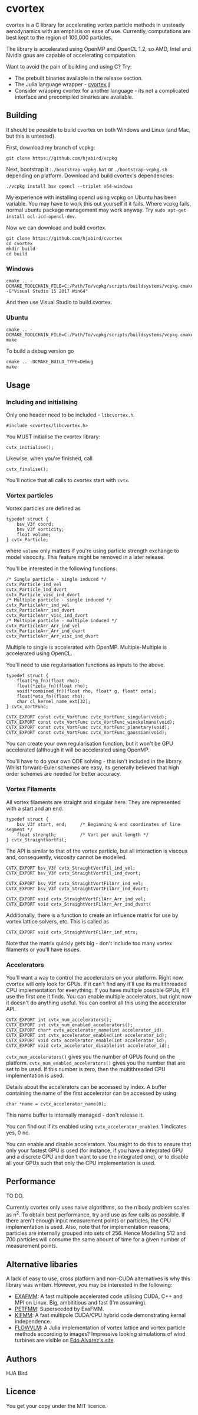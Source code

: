 # cvortex

cvortex is a C library for accelerating vortex particle methods in unsteady aerodynamics with an 
emphisis on ease of use. Currently, computations are best kept to the region of 100,000 particles.

The library is accelerated using OpenMP and OpenCL 1.2, so AMD,
Intel and Nvidia gpus are capable of accelerating computation.

Want to avoid the pain of building and using C? Try:
- The prebuilt binaries available in the release section.
- The Julia language wrapper - [cvortex.jl](https://github.com/hjabird/cvortex.jl)
- Consider wrapping cvortex for another language - its not a 
complicated interface and precompiled binaries are available.


## Building

It should be possible to build cvortex on both Windows and Linux (and Mac, but this
is untested).

First, download my branch of vcpkg:
```
git clone https://github.com/hjabird/vcpkg
```
Next, bootstrap it :`./bootstrap-vcpkg.bat` or `./bootstrap-vcpkg.sh` depending on platform. 
Download and build cvortex's dependencies:
```
./vcpkg install bsv opencl --triplet x64-windows
```
My experience with installing opencl using vcpkg on Ubuntu has been variable. You may
have to work this out yourself it it fails. Where vcpkg fails, normal ubuntu
package management may work anyway. Try `sudo apt-get install ocl-icd-opencl-dev`.

Now we can download and build cvortex.
```
git clone https://github.com/hjabird/cvortex
cd cvortex
mkdir build
cd build
```

### Windows
```
cmake .. -DCMAKE_TOOLCHAIN_FILE=C:/Path/To/vcpkg/scripts/buildsystems/vcpkg.cmake -G"Visual Studio 15 2017 Win64"
```
And then use Visual Studio to build cvortex.
### Ubuntu
```
cmake .. -DCMAKE_TOOLCHAIN_FILE=C:/Path/To/vcpkg/scripts/buildsystems/vcpkg.cmake
make
```
To build a debug version go
```
cmake .. -DCMAKE_BUILD_TYPE=Debug
make
```

## Usage

### Including and initialising

Only one header need to be included - `libcvortex.h`.
```
#include <cvortex/libcvortex.h>
```
You MUST initialise the cvortex library:
```
cvtx_initialise();
```
Likewise, when you're finished, call
```
cvtx_finalise();
```
You'll notice that all calls to cvortex start with `cvtx`.

### Vortex particles

Vortex particles are defined as
```
typedef struct {
	bsv_V3f coord;
	bsv_V3f vorticity;
	float volume;
} cvtx_Particle;
```
where `volume` only matters if you're using particle strength exchange to model viscocity.
This feature might be removed in a later release.

You'll be interested in the following functions:
```
/* Single particle - single induced */
cvtx_Particle_ind_vel
cvtx_Particle_ind_dvort
cvtx_Particle_visc_ind_dvort
/* Multiple particle - single induced */
cvtx_ParticleArr_ind_vel
cvtx_ParticleArr_ind_dvort
cvtx_ParticleArr_visc_ind_dvort
/* Multiple particle - multiple induced */
cvtx_ParticleArr_Arr_ind_vel
cvtx_ParticleArr_Arr_ind_dvort
cvtx_ParticleArr_Arr_visc_ind_dvort
```
Multiple to single is accelerated with OpenMP.
Multiple-Multiple is accelerated using OpenCL.

You'll need to use regularisation functions as inputs to the above.
```
typedef struct {
	float(*g_fn)(float rho);
	float(*zeta_fn)(float rho);
	void(*combined_fn)(float rho, float* g, float* zeta);
	float(*eta_fn)(float rho);
	char cl_kernel_name_ext[32];
} cvtx_VortFunc;

CVTX_EXPORT const cvtx_VortFunc cvtx_VortFunc_singular(void);
CVTX_EXPORT const cvtx_VortFunc cvtx_VortFunc_winckelmans(void);
CVTX_EXPORT const cvtx_VortFunc cvtx_VortFunc_planetary(void);
CVTX_EXPORT const cvtx_VortFunc cvtx_VortFunc_gaussian(void);
```
You can create your own regularisation function, but it won't be GPU accelerated
(although it will be accelerated using OpenMP.

You'll have to do your own ODE solving - this isn't included 
in the library. Whilst forward-Euler schemes are easy, its generally believed
that high order schemes are needed for better accuracy.

### Vortex Filaments

All vortex filaments are straight and singular here. They
are represented with a start and an end.
```
typedef struct {
	bsv_V3f start, end;		/* Beginning & end coordinates of line segment */
	float strength;			/* Vort per unit length */
} cvtx_StraightVortFil;
```

The API is similar to that of the vortex particle, but all interaction is viscous
and, consequently, viscosity cannot be modelled.
```
CVTX_EXPORT bsv_V3f cvtx_StraightVortFil_ind_vel;
CVTX_EXPORT bsv_V3f cvtx_StraightVortFil_ind_dvort;

CVTX_EXPORT bsv_V3f cvtx_StraightVortFilArr_ind_vel;
CVTX_EXPORT bsv_V3f cvtx_StraightVortFilArr_ind_dvort;

CVTX_EXPORT void cvtx_StraightVortFilArr_Arr_ind_vel;
CVTX_EXPORT void cvtx_StraightVortFilArr_Arr_ind_dvort(
```

Additionally, there is a function to create an influence matrix for use
by vortex lattice solvers, etc. This is called as
```
CVTX_EXPORT void cvtx_StraightVortFilArr_inf_mtrx;
```
Note that the matrix quickly gets big - don't include too many vortex
filaments or you'll have issues.

### Accelerators
You'll want a way to control the accelerators on your platform. Right now, 
cvortex will only look for GPUs. If it can't find any it'll use its multithreaded
CPU implementation for everything. If you have multiple possible GPUs, it'll
use the first one it finds. You can enable multiple accelerators, but right now
it doesn't do anything useful. You can control all this using the accelerator API.

```
CVTX_EXPORT int cvtx_num_accelerators();
CVTX_EXPORT int cvtx_num_enabled_accelerators();
CVTX_EXPORT char* cvtx_accelerator_name(int accelerator_id);
CVTX_EXPORT int cvtx_accelerator_enabled(int accelerator_id);
CVTX_EXPORT void cvtx_accelerator_enable(int accelerator_id);
CVTX_EXPORT void cvtx_accelerator_disable(int accelerator_id);
```

`cvtx_num_accelerators()` gives you the number of GPUs found on the platform.
`cvtx_num_enabled_accelerators()` gives you the number that are set to be used. If
this number is zero, then the multithreaded CPU implementation is used.

Details about the accelerators can be accessed by index. A buffer containing
the name of the first accelerator can be accessed by using
```
char *name = cvtx_accelerator_name(0);
```
This name buffer is internally managed - don't release it.

You can find out if its enabled using `cvtx_accelerator_enabled`. 1 indicates yes, 0 no.

You can enable and disable accelerators. You might to do this to ensure that only your
fastest GPU is used (for instance, if you have a integrated GPU and a discrete GPU
and don't want to use the integrated one), or to disable all your GPUs such that 
only the CPU implementation is used.

## Performance
TO DO.

Currently cvortex only uses naive algorithms, so the n body problem scales as n<sup>2</sup>.
To obtain best performance, try and use as few calls as possible. If there aren't enough
input measurement points or particles, the CPU implementation is used. Also, note that
for implementation reasons, particles are internally grouped into sets of 256. Hence
Modelling 512 and 700 particles will consume the same abount of time for a given 
number of measurement points.

## Alternative libaries
A lack of easy to use, cross platform and non-CUDA alternatives is why this library was written. 
However, you may be interested in the following:
- [EXAFMM](https://github.com/exafmm/exafmm):  A fast multipole accelerated code utilising CUDA, C++
and MPI on Linux. Big, ambititious and fast (I'm assuming).
- [PETFMM](https://bitbucket.org/petfmm/):  Superseeded by ExaFMM.
- [KIFMM](https://github.com/jeewhanchoi/kifmm--hybrid--double-only):  A fast multipole CUDA/CPU hybrid
code demonstrating kernal independence.
- [FLOWVLM](https://github.com/byuflowlab/FLOWVLM):  A Julia implementation of vortex lattice 
and vortex particle methods according to images? Impressive looking simulations of wind turbines are 
visible on [Edo Alvarez's site](https://edoalvarezr.github.io/projects/01-aerodynamics.html).

## Authors
HJA Bird

## Licence 
You get your copy under the MIT licence. 






